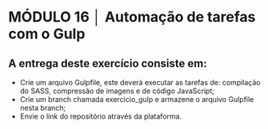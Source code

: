 # MÓDULO 16 │ Automação de tarefas com o Gulp

## A entrega deste exercício consiste em:

- Crie um arquivo Gulpfile, este deverá executar as tarefas de: compilação do SASS, compressão de imagens e de código JavaScript;
- Crie um branch chamada exercicio_gulp e armazene o arquivo Gulpfile nesta branch;
- Envie o link do repositório através da plataforma.
